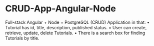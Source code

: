 # CRUD-App-Angular-Node

 Full-stack Angular + Node + PostgreSQL (CRUD) Application in that:
•	Tutorial has id, title, description, published status.
•	User can create, retrieve, update, delete Tutorials.
•	There is a search box for finding Tutorials by title.

 


